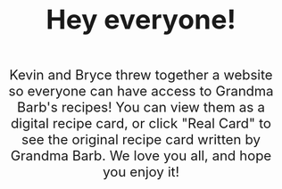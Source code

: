 <!DOCTYPE html>
<head>
    <title>Barb's Recipes</title>
</head>
<style>
    body {
        background: url(https://user-images.githubusercontent.com/85071007/222539351-272d6727-8dd3-4e8f-b5e3-428baa136c88.jpg) no-repeat;
        background-size: cover;
    }
    .main {
        display: flex;
        flex-direction: column;
        justify-content: center;
        align-items: center;
        text-align: center;
        font-size: x-large;
    }
</style>
<body>
<div class="main">
    <div class="header">
        <h1>Hey everyone!</h1>
    </div>
    <div>
        <p>Kevin and Bryce threw together a website so everyone can have access to Grandma Barb's recipes! 
            You can view them as a digital recipe card, or click "Real Card" to see the original recipe card written by Grandma Barb. 
            We love you all, and hope you enjoy it!</p>
    </div>
</div>
</body>
</html>

